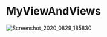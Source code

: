 # MyViewAndViews
![Screenshot_2020_0829_185830](https://user-images.githubusercontent.com/60589488/91636844-f7cc2300-ea2d-11ea-800d-bc566fa85015.jpg)

